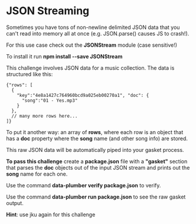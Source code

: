# JSON Streaming

Sometimes you have tons of non-newline delimited JSON data that you can't
read into memory all at once (e.g. JSON.parse() causes JS to crash!).

For this use case check out the **JSONStream** module (case sensitive!)

To install it run **npm install --save JSONStream**

This challenge involves JSON data for a music collection. The data is
structured like this:

```
{"rows": [
  {
    "key":"4e8a1427c764960bcd9a025eb00270a1", "doc": {
      "song":"01 - Yes.mp3"
    }
  },
  // many more rows here...
]}
```

To put it another way: an array of **rows**, where each row is an object that
has a **doc** property where the **song** name (and other song info) are stored.

This raw JSON data will be automatically piped into your gasket process.

**To pass this challenge** create a **package.json** file with a **"gasket"**
section that parses the **doc** objects out of the input JSON stream and prints
out the **song** name for each one.

Use the command **data-plumber verify package.json** to verify.

Use the command **data-plumber run package.json** to see the raw gasket output.

**Hint**: use jku again for this challenge
